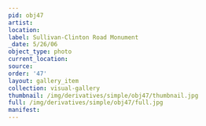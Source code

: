 ```yaml
---
pid: obj47
artist: 
location: 
label: Sullivan-Clinton Road Monument
_date: 5/26/06
object_type: photo
current_location: 
source: 
order: '47'
layout: gallery_item
collection: visual-gallery
thumbnail: /img/derivatives/simple/obj47/thumbnail.jpg
full: /img/derivatives/simple/obj47/full.jpg
manifest: 
---
```

